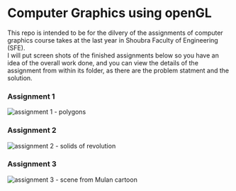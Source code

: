 # Computer Graphics using openGL
This repo is intended to be for the dilvery of the assignments of computer graphics course takes at the last year in Shoubra Faculty of Engineering (SFE).  
I will put screen shots of the finished assignments below so you have an idea of the overall work done, and you can view the details of the assignment from within its folder, as there are the problem statment and the solution.

### Assignment 1
![assignment 1 - polygons](https://i.imgur.com/x2A47Mj.png)

### Assignment 2
![assignment 2 - solids of revolution](https://i.imgur.com/YyxaFzB.gif)

### Assignment 3
![assignment 3 - scene from Mulan cartoon](https://i.imgur.com/JyN7BZ5.png)
